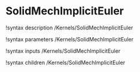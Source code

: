 <!-- MOOSE Documentation Stub: Remove this when content is added. -->

# SolidMechImplicitEuler

!syntax description /Kernels/SolidMechImplicitEuler

!syntax parameters /Kernels/SolidMechImplicitEuler

!syntax inputs /Kernels/SolidMechImplicitEuler

!syntax children /Kernels/SolidMechImplicitEuler
